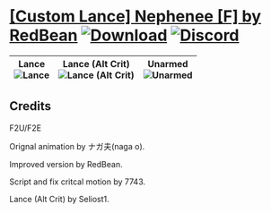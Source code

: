 # [\[Custom Lance\] Nephenee \[F\] by RedBean](https://github.com/Klokinator/FE-Repo/tree/main/Battle%20Animations/Infantry%20-%20(Lnc)%20Soldiers,%20Halberdiers/%5BCustom%20Lance%5D%20Nephenee%20%5BF%5D%20by%20RedBean) [![Download](https://img.shields.io/badge/Download--red?style=social&logo=github)](https://minhaskamal.github.io/DownGit/#/home?url=https://github.com/Klokinator/FE-Repo/tree/main/Battle%20Animations/Infantry%20-%20(Lnc)%20Soldiers,%20Halberdiers/%5BCustom%20Lance%5D%20Nephenee%20%5BF%5D%20by%20RedBean) [![Discord](https://img.shields.io/badge/Discord--blue?style=social&logo=discord)](https://discord.gg/C7VNGnyTPA)

| <b>Lance</b><br/><img alt="Lance" src="https://raw.githubusercontent.com/Klokinator/FE-Repo/main/Battle%20Animations/Infantry%20-%20(Lnc)%20Soldiers,%20Halberdiers/%5BCustom%20Lance%5D%20Nephenee%20%5BF%5D%20by%20RedBean/2.%20Lance/Lance.gif"/> | <b>Lance (Alt Crit)</b><br/><img alt="Lance (Alt Crit)" src="https://raw.githubusercontent.com/Klokinator/FE-Repo/main/Battle%20Animations/Infantry%20-%20(Lnc)%20Soldiers,%20Halberdiers/%5BCustom%20Lance%5D%20Nephenee%20%5BF%5D%20by%20RedBean/2.%20Lance%20(Alt%20Crit)/Lance.gif"/> | <b>Unarmed</b><br/><img alt="Unarmed" src="https://raw.githubusercontent.com/Klokinator/FE-Repo/main/Battle%20Animations/Infantry%20-%20(Lnc)%20Soldiers,%20Halberdiers/%5BCustom%20Lance%5D%20Nephenee%20%5BF%5D%20by%20RedBean/8.%20Unarmed/Unarmed.gif"/> |
| :---: | :---: | :---: |

## Credits

F2U/F2E

Orignal animation by ナガ夫(naga o).

Improved version by RedBean.

Script and fix critcal motion by 7743.

Lance (Alt Crit) by Seliost1.

